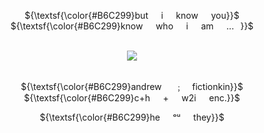 <div align="center">

${\textsf{\color{#B6C299}but⠀⠀i⠀⠀know⠀⠀you}}$\
${\textsf{\color{#B6C299}know⠀⠀who⠀⠀i⠀⠀am⠀⠀...⠀}}$\
⠀

![](https://files.catbox.moe/n04iuo.png)\
⠀

${\textsf{\color{#B6C299}andrew⠀⠀﹔⠀ fictionkin}}$\
${\textsf{\color{#B6C299}c+h⠀⠀+⠀⠀w2i⠀⠀enc.}}$

${\textsf{\color{#B6C299}he⠀⠀ᵒᵘ⠀⠀they}}$


</div>
